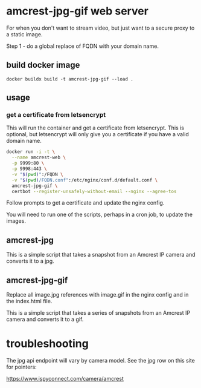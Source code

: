 # amcrest-jpg-gif web server

For when you don't want to stream video, but just want to a secure proxy to a static image.

Step 1 - do a global replace of FQDN with your domain name.

## build docker image

```
docker buildx build -t amcrest-jpg-gif --load .
```

## usage

### get a certificate from letsencrypt

This will run the container and get a certificate from letsencrypt.
This is optional, but letsencrypt will only give you a certificate if you have a valid domain name.

```sh
docker run -i -t \
  --name amcrest-web \
  -p 9999:80 \
  -p 9998:443 \
  -v "$(pwd)":/FQDN \
  -v "$(pwd)/FQDN.conf":/etc/nginx/conf.d/default.conf \
  amcrest-jpg-gif \
  certbot --register-unsafely-without-email --nginx --agree-tos
```

Follow prompts to get a certificate and update the nginx config.

You will need to run one of the scripts, perhaps in a cron job, to update the images.
## amcrest-jpg

This is a simple script that takes a snapshot from an Amcrest IP camera and converts it to a jpg.

## amcrest-jpg-gif

Replace all image.jpg references with image.gif in the nginx config and in the index.html file.

This is a simple script that takes a series of snapshots from an Amcrest IP camera and converts it to a gif.


# troubleshooting

The jpg api endpoint will vary by camera model. See the jpg row on this site for pointers:

<https://www.ispyconnect.com/camera/amcrest>
